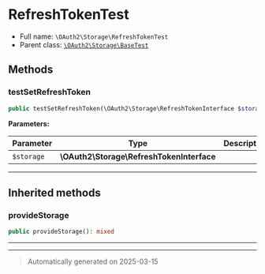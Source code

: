 
# RefreshTokenTest





* Full name: `\OAuth2\Storage\RefreshTokenTest`
* Parent class: [`\OAuth2\Storage\BaseTest`](./BaseTest.md)




## Methods


### testSetRefreshToken



```php
public testSetRefreshToken(\OAuth2\Storage\RefreshTokenInterface $storage): mixed
```








**Parameters:**

| Parameter | Type | Description |
|-----------|------|-------------|
| `$storage` | **\OAuth2\Storage\RefreshTokenInterface** |  |





***


## Inherited methods


### provideStorage



```php
public provideStorage(): mixed
```












***


***
> Automatically generated on 2025-03-15
